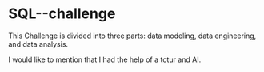 # SQL--challenge
This Challenge is divided into three parts: data modeling, data engineering, and data analysis.

I would like to mention that I had the help of a totur and AI.